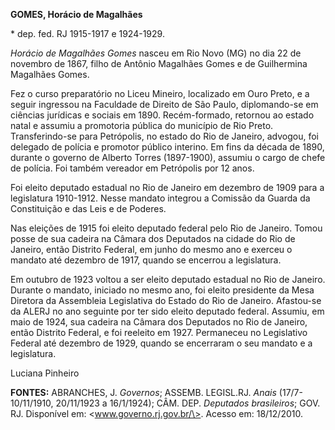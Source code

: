 **GOMES, Horácio de Magalhães**

\* dep. fed. RJ 1915-1917 e 1924-1929.

*Horácio de Magalhães Gomes* nasceu em Rio Novo (MG) no dia 22 de
novembro de 1867, filho de Antônio Magalhães Gomes e de Guilhermina
Magalhães Gomes.

Fez o curso preparatório no Liceu Mineiro, localizado em Ouro Preto, e a
seguir ingressou na Faculdade de Direito de São Paulo, diplomando-se em
ciências jurídicas e sociais em 1890. Recém-formado, retornou ao estado
natal e assumiu a promotoria pública do município de Rio Preto.
Transferindo-se para Petrópolis, no estado do Rio de Janeiro, advogou,
foi delegado de polícia e promotor público interino. Em fins da década
de 1890, durante o governo de Alberto Torres (1897-1900), assumiu o
cargo de chefe de polícia. Foi também vereador em Petrópolis por 12
anos.

Foi eleito deputado estadual no Rio de Janeiro em dezembro de 1909 para
a legislatura 1910-1912. Nesse mandato integrou a Comissão da Guarda da
Constituição e das Leis e de Poderes.

Nas eleições de 1915 foi eleito deputado federal pelo Rio de Janeiro.
Tomou posse de sua cadeira na Câmara dos Deputados na cidade do Rio de
Janeiro, então Distrito Federal, em junho do mesmo ano e exerceu o
mandato até dezembro de 1917, quando se encerrou a legislatura.

Em outubro de 1923 voltou a ser eleito deputado estadual no Rio de
Janeiro. Durante o mandato, iniciado no mesmo ano, foi eleito presidente
da Mesa Diretora da Assembleia Legislativa do Estado do Rio de Janeiro.
Afastou-se da ALERJ no ano seguinte por ter sido eleito deputado
federal. Assumiu, em maio de 1924, sua cadeira na Câmara dos Deputados
no Rio de Janeiro, então Distrito Federal, e foi reeleito em 1927.
Permaneceu no Legislativo Federal até dezembro de 1929, quando se
encerraram o seu mandato e a legislatura.

Luciana Pinheiro

**FONTES:** ABRANCHES, J. *Governos*; ASSEMB. LEGISL.RJ. *Anais*
(17/7-10/11/1910, 20/11/1923 a 16/1/1924); CÂM. DEP. *Deputados
brasileiros*; GOV. RJ. Disponível em: \<www.governo.rj.gov.br/\>. Acesso
em: 18/12/2010.
